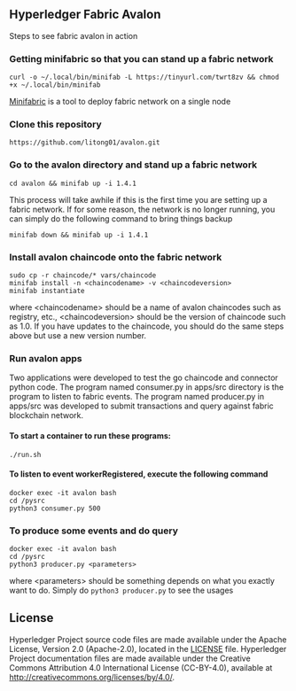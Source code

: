 [//]: # (SPDX-License-Identifier: CC-BY-4.0)

## Hyperledger Fabric Avalon

Steps to see fabric avalon in action

### Getting minifabric so that you can stand up a fabric network

```curl -o ~/.local/bin/minifab -L https://tinyurl.com/twrt8zv && chmod +x ~/.local/bin/minifab```

[Minifabric](https://github.com/litong01/minifabric) is a tool to deploy fabric network on a single node

### Clone this repository

```https://github.com/litong01/avalon.git```

### Go to the avalon directory and stand up a fabric network

```cd avalon && minifab up -i 1.4.1```

This process will take awhile if this is the first time you are setting up
a fabric network. If for some reason, the network is no longer running, you
can simply do the following command to bring things backup

```minifab down && minifab up -i 1.4.1```

### Install avalon chaincode onto the fabric network
```
sudo cp -r chaincode/* vars/chaincode
minifab install -n <chaincodename> -v <chaincodeversion>
minifab instantiate
```

where &lt;chaincodename&gt; should be a name of avalon chaincodes such as
registry, etc., &lt;chaincodeversion&gt; should be the version of chaincode
such as 1.0. If you have updates to the chaincode, you should do the same
steps above but use a new version number.

### Run avalon apps

Two applications were developed to test the go chaincode and connector python
code. The program named consumer.py in apps/src directory is the program to
listen to fabric events. The program named producer.py in apps/src was developed
to submit transactions and query against fabric blockchain network.

#### To start a container to run these programs:

```
./run.sh
```

#### To listen to event workerRegistered, execute the following command
```
docker exec -it avalon bash
cd /pysrc
python3 consumer.py 500
```

### To produce some events and do query

```
docker exec -it avalon bash
cd /pysrc
python3 producer.py <parameters>
```

where &lt;parameters&gt; should be something depends on what you exactly
want to do. Simply do `python3 producer.py` to see the usages

## License <a name="license"></a>

Hyperledger Project source code files are made available under the Apache
License, Version 2.0 (Apache-2.0), located in the [LICENSE](LICENSE) file.
Hyperledger Project documentation files are made available under the Creative
Commons Attribution 4.0 International License (CC-BY-4.0), available at http://creativecommons.org/licenses/by/4.0/.
